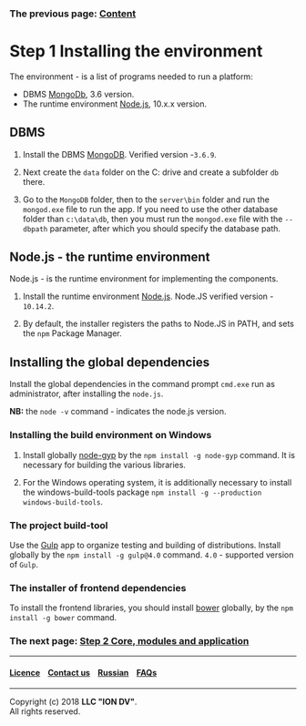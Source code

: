 ### The previous page: [Content](/docs/en/index.md)

# Step 1 Installing the environment

The environment - is a list of programs needed to run a platform:

* DBMS [MongoDb](https://www.mongodb.org/), 3.6 version.
* The runtime environment [Node.js](<https://nodejs.org/en/>), 10.x.x version.

## DBMS

1. Install the DBMS [MongoDB](https://www.mongodb.org/). Verified version -`3.6.9`. 

2. Next create the `data` folder on the C: drive and create a subfolder `db` there.

3. Go to the `MongoDB` folder, then to the `server\bin` folder and run the `mongod.exe` file to run the app. If you need to use the other database folder than `c:\data\db`, then you must run the `mongod.exe` file
with the `--dbpath` parameter, after which you should specify the database path.

## Node.js - the runtime environment

Node.js - is the runtime environment for implementing the components. 

1. Install the runtime environment [Node.js](https://nodejs.org/). Node.JS verified version - `10.14.2`.

2. By default, the installer registers the paths to Node.JS in PATH, and sets the `npm` Package Manager.

## Installing the global dependencies

Install the global dependencies in the command prompt `cmd.exe` run as administrator, after installing the `node.js`.

**NB:** the `node -v` command - indicates the node.js version.

### Installing the build environment on Windows

1. Install globally [node-gyp](<https://github.com/nodejs/node-gyp>) by the `npm install -g node-gyp` command. It is necessary for building the various libraries.

2. For the Windows operating system, it is additionally necessary to install the windows-build-tools package `npm install -g --production windows-build-tools`.

### The project build-tool

Use the [Gulp](http://gulpjs.com/) app to organize testing and building of distributions. Install globally by the `npm install -g gulp@4.0` command. `4.0` -  supported version of `Gulp`. 

### The installer of frontend dependencies

To install the frontend libraries, you should install [bower](https://bower.io) globally, by the `npm install -g bower` command. 


### The next page: [Step 2 Core, modules and application](/docs/en/1_system_deployment/step2_project_with_modules.md)  

--------------------------------------------------------------------------  


 #### [Licence](/LICENSE) &ensp;  [Contact us](https://iondv.ru/index.html) &ensp;  [Russian](/docs/ru/1_system_deployment/step1_installing_environment.md)    &ensp; [FAQs](/faqs.md)   <div><img src="https://mc.iondv.com/watch/local/docs/framework" style="position:absolute; left:-9999px;" height=1 width=1 alt="iondv metrics"></div>       



--------------------------------------------------------------------------  

Copyright (c) 2018 **LLC "ION DV"**.  
All rights reserved.  

 